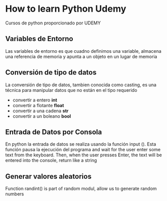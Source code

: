 # How to learn Python Udemy
Cursos de python proporcionado por UDEMY


## Variables de Entorno
 Las variables de entorno es que cuadno definimos una variable, almacena una referencia de memoria  y apunta a un objeto en un lugar de memoria


## Conversión de tipo de datos

La conversión de tipo de datos, tambien conocida como casting, es una técnica para manipular datos que no están en el tipo requerido
- convertir a entero **int**
- convertir a flotante **float**
- convertir a una cadena **str**
- convertir a un boleano **bool**

## Entrada de Datos por Consola

En python la entrada de datos se realiza usando la función input (). Esta función pausa la ejecución del programa and wait for  the user  enter some text from the keyboard. Then, when the user presses Enter, the text will be entered into  the console, return like a string

## Generar valores aleatorios
Function randint() is part of random modul, allow us to generate random numbers
